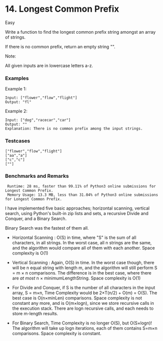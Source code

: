 # 14. Longest Common Prefix

Easy

Write a function to find the longest common prefix string amongst an array of strings.

If there is no common prefix, return an empty string "".

Note:

All given inputs are in lowercase letters a-z.

### Examples

Example 1:
```
Input: ["flower","flow","flight"]
Output: "fl"
```

Example 2:
```
Input: ["dog","racecar","car"]
Output: ""
Explanation: There is no common prefix among the input strings.
```

### Testcases
```
["flower","flow","flight"]
["aa","a"]
["c","c"]
[""]
```

### Benchmarks and Remarks

```
 Runtime: 28 ms, faster than 99.11% of Python3 online submissions for Longest Common Prefix.
 Memory Usage: 13.3 MB, less than 31.04% of Python3 online submissions for Longest Common Prefix.
```

I have implemented five basic approaches; horizontal scanning, vertical search, using Python's built-in zip lists and sets, a recursive Divide and Conquer, and a Binary Search.

Binary Search was the fastest of them all.

- Horizontal Scanning : O(S) in time, where "S" is the sum of all characters, in all strings. In the worst case, all n strings are the same, and the algorithm would compare all of them with each another. Space complexity is O(1)

- Vertical Scanning : Again, O(S) in time. In the worst case though, there will be n equal string with length m, and the algorithm will still perform S = m × n comparisons. The difference is in the best case, where there are *at most* n × minimumLengthString. Space complexity is O(1)

- For Divide and Conquer, if S is the number of all characters in the input array, S = m×n, Time Complexity would be 2×T(n/2) + O(m) = O(S). The best case is O(n×minLen) comparisons. Space complexity is not constant any more, and is O(m×logn), since we store recursive calls in the execution stack. There are logn recursive calls, and each needs to store m-length results.

- For Binary Search, Time Complexity is no longer O(S), but O(S×logn)! The algorithm will take up logn iterations, each of them contains S=m×n comparisons. Space complexity is constant.

